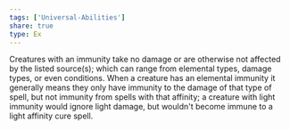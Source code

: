 ```yaml
---
tags: ['Universal-Abilities']
share: true
type: Ex
---
```

Creatures with an immunity take no damage or are otherwise not affected by the listed source(s); which can range from elemental types, damage types, or even conditions. When a creature has an elemental immunity it generally means they only have immunity to the damage of that type of spell, but not immunity from spells with that affinity; a creature with light immunity would ignore light damage, but wouldn't become immune to a light affinity cure spell.